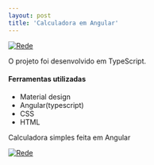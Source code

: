 ```yaml
---
layout: post
title: 'Calculadora em Angular'
---
```


[![Rede](https://github.com/Korzre/calculatorAngularUI-UX/raw/master/calculadora_angular.PNG)](https://github.com/Korzre/calculatorAngularUI-UX)

O projeto foi desenvolvido em TypeScript.

#### Ferramentas utilizadas 

* Material design
* Angular(typescript)
* CSS
* HTML

Calculadora simples feita em Angular

[![Rede](https://www.version2.dk/sites/v2/files/github-octocat.png)](https://github.com/Korzre/calculatorAngularUI-UX)


